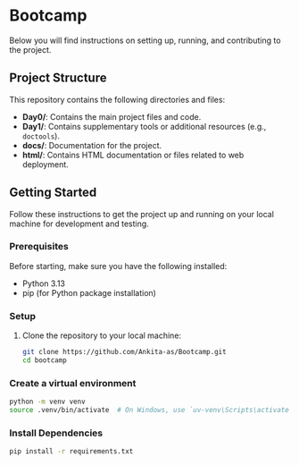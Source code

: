 # Bootcamp

Below you will find instructions on setting up, running, and contributing to the project.

## Project Structure

This repository contains the following directories and files:

- **Day0/**: Contains the main project files and code.
- **Day1/**: Contains supplementary tools or additional resources (e.g., `doctools`).
- **docs/**: Documentation for the project.
- **html/**: Contains HTML documentation or files related to web deployment.

## Getting Started

Follow these instructions to get the project up and running on your local machine for development and testing.

### Prerequisites

Before starting, make sure you have the following installed:

- Python 3.13
- pip (for Python package installation)

### Setup

1. Clone the repository to your local machine:
   ```bash
   git clone https://github.com/Ankita-as/Bootcamp.git
   cd bootcamp
   ```

### Create a virtual environment

```bash
python -m venv venv
source .venv/bin/activate  # On Windows, use `uv-venv\Scripts\activate`
```

### Install Dependencies
```bash
pip install -r requirements.txt
```
